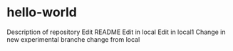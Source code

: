 # hello-world
Description of repository
Edit README
Edit in local
Edit in local1
Change in new experimental branche
change from local
